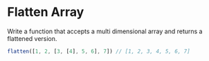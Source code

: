 # Flatten Array

Write a function that accepts a multi dimensional array and returns a flattened version.

```javascript
flatten([1, 2, [3, [4], 5, 6], 7]) // [1, 2, 3, 4, 5, 6, 7]
```